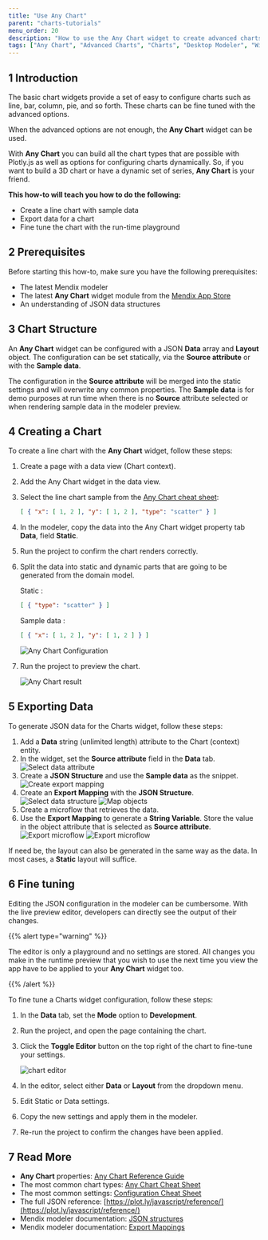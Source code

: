 ```yaml
---
title: "Use Any Chart"
parent: "charts-tutorials"
menu_order: 20
description: "How to use the Any Chart widget to create advanced charts"
tags: ["Any Chart", "Advanced Charts", "Charts", "Desktop Modeler", "Widgets"]
---
```


## 1 Introduction

The basic chart widgets provide a set of easy to configure charts such as line, bar, column, pie, and so forth. These charts can be fine tuned with the advanced options.

When the advanced options are not enough, the **Any Chart** widget can be used.

With **Any Chart** you can build all the chart types that are possible with Plotly.js as well as options for configuring charts dynamically. So, if you want to build a 3D chart or have a dynamic set of series, **Any Chart** is your friend.

**This how-to will teach you how to do the following:**

* Create a line chart with sample data
* Export data for a chart
* Fine tune the chart with the run-time playground

## 2 Prerequisites

Before starting this how-to, make sure you have the following prerequisites:

* The latest Mendix modeler
* The latest **Any Chart** widget module from the [Mendix App Store](https://appstore.home.mendix.com/link/app/106517/Mendix/AnyChart)
* An understanding of JSON data structures

## 3 Chart Structure

An **Any Chart** widget can be configured with a JSON **Data** array and **Layout** object. The configuration can be set statically, via the **Source attribute** or with the **Sample data**.

The configuration in the **Source attribute** will be merged into the static settings and will overwrite any common properties. The **Sample data** is for demo purposes at run time when there is no **Source** attribute selected or when rendering sample data in the modeler preview.

## 4 Creating a Chart

To create a line chart with the **Any Chart** widget, follow these steps:

1. Create a page with a data view (Chart context).
2. Add the Any Chart widget in the data view.
3. Select the line chart sample from the [Any Chart cheat sheet](../../refguide7/charts-any-cheat-sheet#line-chart):

    ```json
    [ { "x": [ 1, 2 ], "y": [ 1, 2 ], "type": "scatter" } ]
    ```

4. In the modeler, copy the data into the Any Chart widget property tab **Data**, field **Static**.
5. Run the project to confirm the chart renders correctly.
6. Split the data into static and dynamic parts that are going to be generated from the domain model.

    Static :  

    ```json
    [ { "type": "scatter" } ]
    ```

    Sample data :  

    ```json
    [ { "x": [ 1, 2 ], "y": [ 1, 2 ] } ]
    ```

    ![Any Chart Configuration](attachments/charts/any-chart-configuration.png)

7. Run the project to preview the chart.

    ![Any Chart result](attachments/charts/charts-any-sample.png)

## 5 Exporting Data

To generate JSON data for the Charts widget, follow these steps:

1. Add a **Data** string (unlimited length) attribute to the Chart (context) entity.
2. In the widget, set the **Source attribute** field in the **Data** tab.
    ![Select data attribute](attachments/charts/any-chart-configuration-attribute.png)
3. Create a **JSON Structure** and use the **Sample data** as the snippet.
    ![Create export mapping](attachments/charts/any-chart-json-structure-line-chart-data.png)
4. Create an **Export Mapping** with the **JSON Structure**.
    ![Select data structure](attachments/charts/any-chart-line-chart-export-mapping-select.png)
    ![Map objects](attachments/charts/any-chart-line-chart-export-mapping.png)
5. Create a microflow that retrieves the data.
6. Use the **Export Mapping** to generate a **String Variable**. Store the value in the object attribute that is selected as **Source attribute**.
    ![Export microflow](attachments/charts/any-chart-export-microflow.png)
    ![Export microflow](attachments/charts/any-chart-export-microflow-structure.png)

If need be, the layout can also be generated in the same way as the data. In most cases, a **Static** layout will suffice.

## 6 Fine tuning

Editing the JSON configuration in the modeler can be cumbersome. With the live preview editor, developers can directly see the output of their changes. 

{{% alert type="warning" %}}

The editor is only a playground and no settings are stored. All changes you make in the runtime preview that you wish to use the next time you view the app have to be applied to your **Any Chart** widget too.

{{% /alert %}}

To fine tune a Charts widget configuration, follow these steps:

1. In the **Data** tab, set the **Mode** option to **Development**.

2. Run the project, and open the page containing the chart.

3. Click the **Toggle Editor** button on the top right of the chart to fine-tune your settings.

    ![chart editor](attachments/charts/charts-toggle-editor-open.png)

4. In the editor, select either **Data** or **Layout** from the dropdown menu.

5. Edit Static or Data settings.

6. Copy the new settings and apply them in the modeler.

7. Re-run the project to confirm the changes have been applied.

## 7 Read More

* **Any Chart** properties: [Any Chart Reference Guide](/refguide7/charts-any-configuration)
* The most common chart types:  [Any Chart Cheat Sheet](/refguide7/charts-any-cheat-sheet)
* The most common settings: [Configuration Cheat Sheet](/refguide7/charts-advanced-cheat-sheet)
* The full JSON reference: [https://plot.ly/javascript/reference/](https://plot.ly/javascript/reference/)
* Mendix modeler documentation: [JSON structures](/refguide7/json-structures)
* Mendix modeler documentation: [Export Mappings](/refguide7/export-mappings)  
